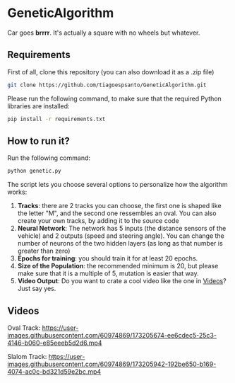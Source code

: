 # GeneticAlgorithm
Car goes **brrrr**. It's actually a square with no wheels but whatever.

## Requirements

First of all, clone this repository (you can also download it as a .zip file)
```bash
git clone https://github.com/tiagoespsanto/GeneticAlgorithm.git
```

Please run the following command, to make sure that the required Python libraries are installed:
```bash
pip install -r requirements.txt
```

## How to run it?

Run the following command:
```bash
python genetic.py
```
The script lets you choose several options to personalize how the algorithm works:
1. **Tracks**: there are 2 tracks you can choose, the first one is shaped like the letter "M", and the second one ressembles an oval. You can also create your own tracks, by adding it to the source code
2. **Neural Network**: The network has 5 inputs (the distance sensors of the vehicle) and 2 outputs (speed and steering angle). You can change the number of neurons of the two hidden layers (as long as that number is greater than zero)
3. **Epochs for training**: you should train it for at least 20 epochs.
4. **Size of the Population**: the recommended minimum is 20, but please make sure that it is a multiple of 5, mutation is easier that way.
5. **Video Output**: Do you want to crate a cool video like the one in [Videos](#videos)? Just say yes.

## Videos
Oval Track:
https://user-images.githubusercontent.com/60974869/173205674-ee6cdec5-25c3-4146-b060-e85eeeb5d2d6.mp4

Slalom Track:
https://user-images.githubusercontent.com/60974869/173205942-192be650-b169-4074-ac0c-bd321d59e2bc.mp4
